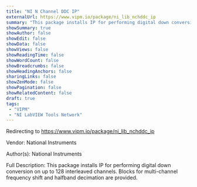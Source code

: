 ```yaml
---
title: "NI N Channel DDC IP"
externalUrl: https://www.vipm.io/package/ni_lib_nchddc_ip
summary: "This package installs IP for performing digital down conversion on up to 128 interleaved channels."
showSummary: true
showAuthor: false
showEdit: false
showData: false
showViews: false
showReadingTime: false
showWordCount: false
showBreadcrumbs: false
showHeadingAnchors: false
sharingLinks: false
showZenMode: false
showPagination: false
showRelatedContent: false
draft: true
tags:
 - "VIPM"
 - "NI LabVIEW Tools Network"
---
```


Redirecting to https://www.vipm.io/package/ni_lib_nchddc_ip

Vendor: National Instruments

Author(s): National Instruments
 
Full Description:
This package installs IP for performing digital down conversion on up to 128 interleaved channels.  Blocks for multi-channel frequency shift and halfband decimation are provided.